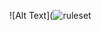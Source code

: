 
![Alt Text](![ruleset](https://github.com/user-attachments/assets/ca92693d-d675-40e1-8738-ab6b7be7b571)
